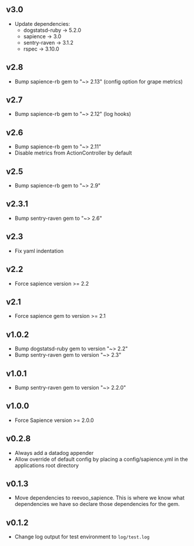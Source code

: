 ## v3.0
- Update dependencies:
  - dogstatsd-ruby -> 5.2.0
  - sapience -> 3.0
  - sentry-raven -> 3.1.2
  - rspec -> 3.10.0

## v2.8
- Bump sapience-rb gem to "~> 2.13" (config option for grape metrics)

## v2.7
- Bump sapience-rb gem to "~> 2.12" (log hooks)

## v2.6
- Bump sapience-rb gem to "~> 2.11"
- Disable metrics from ActionController by default

## v2.5
- Bump sapience-rb gem to "~> 2.9"

## v2.3.1
- Bump sentry-raven gem to "~> 2.6"

## v2.3
- Fix yaml indentation

## v2.2
- Force sapience version >= 2.2

## v2.1
- Force sapience gem to version >= 2.1

## v1.0.2

- Bump dogstatsd-ruby gem to version "~> 2.2"
- Bump sentry-raven gem to version "~> 2.3"

## v1.0.1

- Bump sentry-raven gem to version "~> 2.2.0"

## v1.0.0

- Force Sapience version >= 2.0.0

## v0.2.8

- Always add a datadog appender
- Allow override of default config by placing a config/sapience.yml in the applications root directory

## v0.1.3

- Move dependencies to reevoo_sapience. This is where we know what dependencies we have so declare those dependencies for the gem.

## v0.1.2

- Change log output for test environment to `log/test.log`
